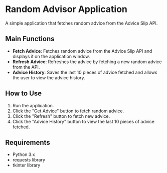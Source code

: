 # Random Advisor Application

A simple application that fetches random advice from the Advice Slip API.

## Main Functions

* **Fetch Advice**: Fetches random advice from the Advice Slip API and displays it on the application window.
* **Refresh Advice**: Refreshes the advice by fetching a new random advice from the API.
* **Advice History**: Saves the last 10 pieces of advice fetched and allows the user to view the advice history.

## How to Use

1. Run the application.
2. Click the "Get Advice" button to fetch random advice.
3. Click the "Refresh" button to fetch new advice.
4. Click the "Advice History" button to view the last 10 pieces of advice fetched.

## Requirements

* Python 3.x
* requests library
* tkinter library
